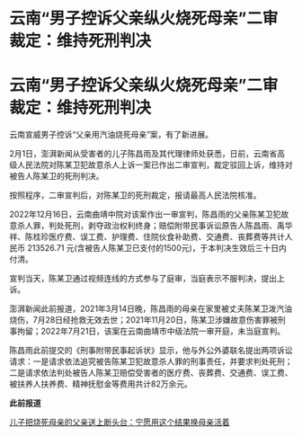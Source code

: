 # 云南“男子控诉父亲纵火烧死母亲”二审裁定：维持死刑判决

# 云南“男子控诉父亲纵火烧死母亲”二审裁定：维持死刑判决

云南宣威男子控诉“父亲用汽油烧死母亲”案，有了新进展。

2月1日，澎湃新闻从受害者的儿子陈昌雨及其代理律师处获悉，日前，云南省高级人民法院对陈某卫犯故意杀人上诉一案已作出二审宣判，裁定驳回上诉，维持对被告人陈某卫的死刑判决。

按照程序，二审宣判后，对陈某卫的死刑裁定，报请最高人民法院核准。

2022年12月16日，云南曲靖中院对该案作出一审宣判，陈昌雨的父亲陈某卫犯故意杀人罪，判处死刑，剥夺政治权利终身；赔偿附带民事诉讼原告人陈昌雨、禹华祥、陈桂珍医疗费、误工费、护理费、住院伙食补助费、交通费、丧葬费等共计人民币
213526.71 元(含被告人陈某卫已支付的1500元)，于本判决生效后三十日内付清。

宣判当天，陈某卫通过视频连线的方式参与了庭审，当庭表示不服判决，提出上诉。

澎湃新闻此前报道，2021年3月14日晚，陈昌雨的母亲在家里被丈夫陈某卫泼汽油烧伤，7月28日经抢救无效去世；2021年11月20日，陈某卫涉嫌故意伤害罪被刑事拘留；2022年7月21日，该案在云南曲靖市中级法院一审开庭，未当庭宣判。

陈昌雨此前提交的《刑事附带民事起诉状》显示，他与外公外婆联名提出两项诉讼请求：一是请求依法追究被告陈某卫犯故意杀人罪的刑事责任，并要求判处死刑；二是请求依法判处被告人陈某卫赔偿受害者的医疗费、丧葬费、交通费、误工费、被扶养人扶养费、精神抚慰金等费用共计82万余元。

**此前报道**

[儿子把烧死母亲的父亲送上断头台：宁愿用这个结果换母亲活着 ](https://news.qq.com/rain/a/20231208A06M6000)

